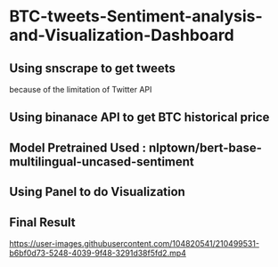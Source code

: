 # BTC-tweets-Sentiment-analysis-and-Visualization-Dashboard
## Using snscrape to get tweets ##
because of the limitation of Twitter API
## Using binanace API to get BTC historical price ##
## Model Pretrained Used : nlptown/bert-base-multilingual-uncased-sentiment ##
## Using Panel to do Visualization ##


## Final Result ##
https://user-images.githubusercontent.com/104820541/210499531-b6bf0d73-5248-4039-9f48-3291d38f5fd2.mp4


